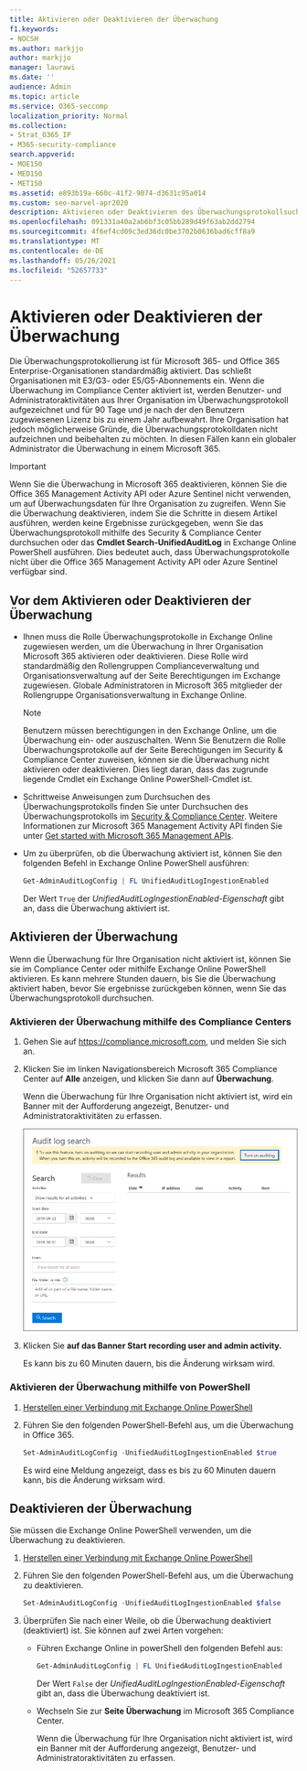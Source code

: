 ```yaml
---
title: Aktivieren oder Deaktivieren der Überwachung
f1.keywords:
- NOCSH
ms.author: markjjo
author: markjjo
manager: laurawi
ms.date: ''
audience: Admin
ms.topic: article
ms.service: O365-seccomp
localization_priority: Normal
ms.collection:
- Strat_O365_IP
- M365-security-compliance
search.appverid:
- MOE150
- MED150
- MET150
ms.assetid: e893b19a-660c-41f2-9074-d3631c95a014
ms.custom: seo-marvel-apr2020
description: Aktivieren oder Deaktivieren des Überwachungsprotokollsuchfeatures im Microsoft 365 Compliance Center, um die Möglichkeit von Administratoren zum Durchsuchen des Überwachungsprotokolls zu aktivieren oder zu deaktivieren.
ms.openlocfilehash: 091331a40a2ab6bf3c05bb289d49f63ab2dd2794
ms.sourcegitcommit: 4f6ef4cd09c3ed36dc0be3702b0636bad6cff8a9
ms.translationtype: MT
ms.contentlocale: de-DE
ms.lasthandoff: 05/26/2021
ms.locfileid: "52657733"
---
```

# <a name="turn-auditing-on-or-off"></a>Aktivieren oder Deaktivieren der Überwachung

Die Überwachungsprotokollierung ist für Microsoft 365- und Office 365 Enterprise-Organisationen standardmäßig aktiviert. Das schließt Organisationen mit E3/G3- oder E5/G5-Abonnements ein. Wenn die Überwachung im Compliance Center aktiviert ist, werden Benutzer- und Administratoraktivitäten aus Ihrer Organisation im Überwachungsprotokoll aufgezeichnet und für 90 Tage und je nach der den Benutzern zugewiesenen Lizenz bis zu einem Jahr aufbewahrt. Ihre Organisation hat jedoch möglicherweise Gründe, die Überwachungsprotokolldaten nicht aufzeichnen und beibehalten zu möchten. In diesen Fällen kann ein globaler Administrator die Überwachung in einem Microsoft 365.

> [!IMPORTANT]
> Wenn Sie die Überwachung in Microsoft 365 deaktivieren, können Sie die Office 365 Management Activity API oder Azure Sentinel nicht verwenden, um auf Überwachungsdaten für Ihre Organisation zu zugreifen. Wenn Sie die Überwachung deaktivieren, indem Sie die Schritte in diesem Artikel ausführen, werden keine Ergebnisse zurückgegeben, wenn Sie das Überwachungsprotokoll mithilfe des Security & Compliance Center durchsuchen oder das **Cmdlet Search-UnifiedAuditLog** in Exchange Online PowerShell ausführen. Dies bedeutet auch, dass Überwachungsprotokolle nicht über die Office 365 Management Activity API oder Azure Sentinel verfügbar sind.
  
## <a name="before-you-turn-auditing-on-or-off"></a>Vor dem Aktivieren oder Deaktivieren der Überwachung

- Ihnen muss die Rolle Überwachungsprotokolle in Exchange Online zugewiesen werden, um die Überwachung in Ihrer Organisation Microsoft 365 aktivieren oder deaktivieren. Diese Rolle wird standardmäßig den Rollengruppen Complianceverwaltung und  Organisationsverwaltung auf der Seite Berechtigungen im Exchange zugewiesen. Globale Administratoren in Microsoft 365 mitglieder der Rollengruppe Organisationsverwaltung in Exchange Online. 

    > [!NOTE]
    > Benutzern müssen berechtigungen in den Exchange Online, um die Überwachung ein- oder auszuschalten. Wenn Sie Benutzern die Rolle  Überwachungsprotokolle auf der Seite Berechtigungen im Security & Compliance Center zuweisen, können sie die Überwachung nicht aktivieren oder deaktivieren. Dies liegt daran, dass das zugrunde liegende Cmdlet ein Exchange Online PowerShell-Cmdlet ist. 

- Schrittweise Anweisungen zum Durchsuchen des Überwachungsprotokolls finden Sie unter Durchsuchen des Überwachungsprotokolls im [Security & Compliance Center](search-the-audit-log-in-security-and-compliance.md). Weitere Informationen zur Microsoft 365 Management Activity API finden Sie unter [Get started with Microsoft 365 Management APIs](/office/office-365-management-api/get-started-with-office-365-management-apis).

- Um zu überprüfen, ob die Überwachung aktiviert ist, können Sie den folgenden Befehl in Exchange Online PowerShell ausführen:

    ```powershell
    Get-AdminAuditLogConfig | FL UnifiedAuditLogIngestionEnabled
    ```

    Der Wert  `True` der  _UnifiedAuditLogIngestionEnabled-Eigenschaft_ gibt an, dass die Überwachung aktiviert ist. 

## <a name="turn-on-auditing"></a>Aktivieren der Überwachung

Wenn die Überwachung für Ihre Organisation nicht aktiviert ist, können Sie sie im Compliance Center oder mithilfe Exchange Online PowerShell aktivieren. Es kann mehrere Stunden dauern, bis Sie die Überwachung aktiviert haben, bevor Sie ergebnisse zurückgeben können, wenn Sie das Überwachungsprotokoll durchsuchen.
  
### <a name="use-the-compliance-center-to-turn-on-auditing"></a>Aktivieren der Überwachung mithilfe des Compliance Centers

1. Gehen Sie auf <https://compliance.microsoft.com>, und melden Sie sich an.

2. Klicken Sie im linken Navigationsbereich Microsoft 365 Compliance Center auf **Alle** anzeigen, und klicken Sie dann auf **Überwachung**.

   Wenn die Überwachung für Ihre Organisation nicht aktiviert ist, wird ein Banner mit der Aufforderung angezeigt, Benutzer- und Administratoraktivitäten zu erfassen.

   ![Banner auf der Seite "Überwachung"](../media/39a9d35f-88d0-4bbe-a962-0be2f838e2bf.png)

3. Klicken Sie **auf das Banner Start recording user and admin activity.**

   Es kann bis zu 60 Minuten dauern, bis die Änderung wirksam wird.

### <a name="use-powershell-to-turn-on-auditing"></a>Aktivieren der Überwachung mithilfe von PowerShell

1. [Herstellen einer Verbindung mit Exchange Online PowerShell](/powershell/exchange/connect-to-exchange-online-powershell)

2. Führen Sie den folgenden PowerShell-Befehl aus, um die Überwachung in Office 365.

    ```powershell
    Set-AdminAuditLogConfig -UnifiedAuditLogIngestionEnabled $true
    ```

    Es wird eine Meldung angezeigt, dass es bis zu 60 Minuten dauern kann, bis die Änderung wirksam wird.
  
## <a name="turn-off-auditing"></a>Deaktivieren der Überwachung

Sie müssen die Exchange Online PowerShell verwenden, um die Überwachung zu deaktivieren.
  
1. [Herstellen einer Verbindung mit Exchange Online PowerShell](/powershell/exchange/connect-to-exchange-online-powershell)

2. Führen Sie den folgenden PowerShell-Befehl aus, um die Überwachung zu deaktivieren.

    ```powershell
    Set-AdminAuditLogConfig -UnifiedAuditLogIngestionEnabled $false
    ```

3. Überprüfen Sie nach einer Weile, ob die Überwachung deaktiviert (deaktiviert) ist. Sie können auf zwei Arten vorgehen:

    - Führen Exchange Online in powerShell den folgenden Befehl aus:

      ```powershell
      Get-AdminAuditLogConfig | FL UnifiedAuditLogIngestionEnabled
      ```

      Der Wert  `False` der  _UnifiedAuditLogIngestionEnabled-Eigenschaft_ gibt an, dass die Überwachung deaktiviert ist.

    - Wechseln Sie zur **Seite Überwachung** im Microsoft 365 Compliance Center.

      Wenn die Überwachung für Ihre Organisation nicht aktiviert ist, wird ein Banner mit der Aufforderung angezeigt, Benutzer- und Administratoraktivitäten zu erfassen.
